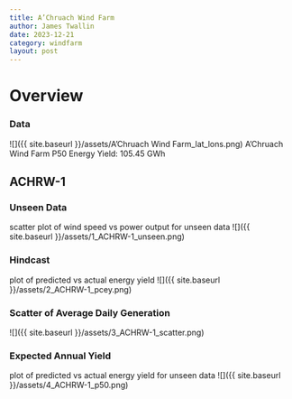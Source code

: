 ```yaml
---
title: A’Chruach Wind Farm
author: James Twallin
date: 2023-12-21
category: windfarm
layout: post
---
```

# Overview

### Data

![]({{ site.baseurl }}/assets/A’Chruach Wind Farm_lat_lons.png)
A’Chruach Wind Farm P50 Energy Yield: 105.45 GWh

ACHRW-1
-------------
### Unseen Data 
scatter plot of wind speed vs power output for unseen data
![]({{ site.baseurl }}/assets/1_ACHRW-1_unseen.png)
### Hindcast 
plot of predicted vs actual energy yield
![]({{ site.baseurl }}/assets/2_ACHRW-1_pcey.png)
### Scatter of Average Daily Generation 

![]({{ site.baseurl }}/assets/3_ACHRW-1_scatter.png)
### Expected Annual Yield 
plot of predicted vs actual energy yield for unseen data
![]({{ site.baseurl }}/assets/4_ACHRW-1_p50.png)

